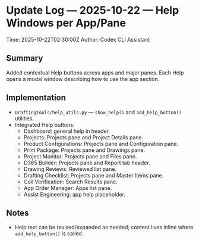 # Update Log — 2025-10-22 — Help Windows per App/Pane

Time: 2025-10-22T02:30:00Z
Author: Codex CLI Assistant

## Summary
Added contextual Help buttons across apps and major panes. Each Help opens a modal window describing how to use the app section.

## Implementation
- `DraftingTools/help_utils.py` — `show_help()` and `add_help_button()` utilities.
- Integrated Help buttons:
  - Dashboard: general help in header.
  - Projects: Projects pane and Project Details pane.
  - Product Configurations: Projects pane and Configuration pane.
  - Print Package: Projects pane and Drawings pane.
  - Project Monitor: Projects pane and Files pane.
  - D365 Builder: Projects pane and Report tab header.
  - Drawing Reviews: Reviewed list pane.
  - Drafting Checklist: Projects pane and Master Items pane.
  - Coil Verification: Search Results pane.
  - App Order Manager: Apps list pane.
  - Assist Engineering: app help placeholder.

## Notes
- Help text can be revised/expanded as needed; content lives inline where `add_help_button()` is called.

